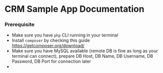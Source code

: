 # **CRM Sample App Documentation**

### **Prerequisite**
* Make sure you have `php` CLI running in your terminal
* Install `composer` by checking this guide https://getcomposer.org/download/
* Make sure you have MySQL available (remote DB is fine as long as your terminal can connect), prepare DB Host, DB Name, DB Username, DB Password, DB Port for connection later
* 